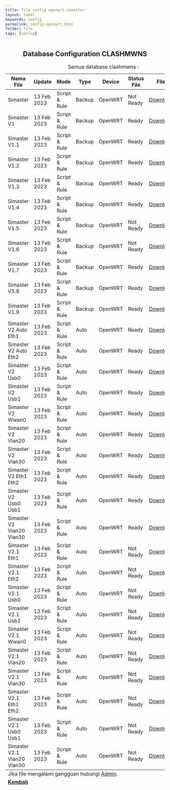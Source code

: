 ```yaml
---
title: file config openwrt simaster
layout: tabel
keywords: config
permalink: config-openwrt.html
folder: file
tags: [config]
---
```


<center><h2>Database Configuration CLASHMWNS</h2></center>

<div class="container">
  <div class="row">
    <div class="col-xs-12">
      <table summary="database clashmwns" class="table table-bordered table-hover dt-responsive">
        <caption class="text-center" target="blank">Semua database clashmwns :</caption>
        <thead>
          <tr>
            <th>Nama File</th>
            <th>Update</th>
            <th>Mode</th>
            <th>Type</th>
            <th>Device</th>
            <th>Status File</th>
            <th>File</th>
            <th>Youtube</th>
          </tr>
        </thead>
        <tbody>
          <tr>
            <td>Simaster</td>
            <td>13 Feb 2023</td>
            <td>Script & Rule</td>
            <td>Backup</td>
            <td>OpenWRT</td>
            <td>Not Ready</td>
            <td><a href="#" target="blank">Download</a></td>
            <td><a href="#" target="blank">Non Video</a></td>       
          </tr>
          <tr>
            <td>Simaster V1</td>
            <td>13 Feb 2023</td>
            <td>Script & Rule</td>
            <td>Backup</td>
            <td>OpenWRT</td>
            <td>Ready</td>
            <td><a href="https://safelink.id/lBcs" target="blank">Download</a></td>
            <td><a href="#" target="blank">Non Video</a></td>       
          </tr>
          <tr>
            <td>Simaster V1.1</td>
            <td>13 Feb 2023</td>
            <td>Script & Rule</td>
            <td>Backup</td>
            <td>OpenWRT</td>
            <td>Ready</td>
            <td><a href="https://safelink.id/xSyu0zE" target="blank">Download</a></td>
            <td><a href="#" target="blank">Non Video</a></td>       
          </tr>
          <tr>
            <td>Simaster V1.2</td>
            <td>13 Feb 2023</td>
            <td>Script & Rule</td>
            <td>Backup</td>
            <td>OpenWRT</td>
            <td>Ready</td>
            <td><a href="https://safelink.id/IT58Y3NZ" target="blank">Download</a></td>
            <td><a href="#" target="blank">Non Video</a></td>       
          </tr>
          <tr>
            <td>Simaster V1.3</td>
            <td>13 Feb 2023</td>
            <td>Script & Rule</td>
            <td>Backup</td>
            <td>OpenWRT</td>
            <td>Ready</td>
            <td><a href="https://safelink.id/fgalEzIt" target="blank">Download</a></td>
            <td><a href="#" target="blank">Non Video</a></td>       
          </tr>
          <tr>
            <td>Simaster V1.4</td>
            <td>13 Feb 2023</td>
            <td>Script & Rule</td>
            <td>Backup</td>
            <td>OpenWRT</td>
            <td>Ready</td>
            <td><a href="https://safelink.id/YOAaAOO" target="blank">Download</a></td>
            <td><a href="#" target="blank">Non Video</a></td>       
          </tr>
          <tr>
            <td>Simaster V1.5</td>
            <td>13 Feb 2023</td>
            <td>Script & Rule</td>
            <td>Backup</td>
            <td>OpenWRT</td>
            <td>Not Ready</td>
            <td><a href="#" target="blank">Download</a></td>
            <td><a href="#" target="blank">Non Video</a></td>       
          </tr>
          <tr>
            <td>Simaster V1.6</td>
            <td>13 Feb 2023</td>
            <td>Script & Rule</td>
            <td>Backup</td>
            <td>OpenWRT</td>
            <td>Not Ready</td>
            <td><a href="#" target="blank">Download</a></td>
            <td><a href="#" target="blank">Non Video</a></td>       
          </tr>
          <tr>
            <td>Simaster V1.7</td>
            <td>13 Feb 2023</td>
            <td>Script & Rule</td>
            <td>Backup</td>
            <td>OpenWRT</td>
            <td>Ready</td>
            <td><a href="https://safelink.id/NaLC" target="blank">Download</a></td>
            <td><a href="#" target="blank">Non Video</a></td>       
          </tr>
          <tr>
            <td>Simaster V1.8</td>
            <td>13 Feb 2023</td>
            <td>Script & Rule</td>
            <td>Backup</td>
            <td>OpenWRT</td>
            <td>Ready</td>
            <td><a href="https://safelink.id/EVCHE" target="blank">Download</a></td>
            <td><a href="#" target="blank">Non Video</a></td>       
          </tr>
          <tr>
            <td>Simaster V1.9</td>
            <td>13 Feb 2023</td>
            <td>Script & Rule</td>
            <td>Backup</td>
            <td>OpenWRT</td>
            <td>Ready</td>
            <td><a href="https://safelink.id/kJZMHQ" target="blank">Download</a></td>
            <td><a href="#" target="blank">Non Video</a></td>       
          </tr>
          <tr>
            <td>Simaster V2 Auto Eth1</td>
            <td>13 Feb 2023</td>
            <td>Script & Rule</td>
            <td>Auto</td>
            <td>OpenWRT</td>
            <td>Ready</td>
            <td><a href="https://safelink.id/cJ26ZOPT" target="blank">Download</a></td>
            <td><a href="https://youtu.be/fiobdUjdycU" target="blank">Video</a></td>       
          </tr>
          <tr>
            <td>Simaster V2 Auto Eth2</td>
            <td>13 Feb 2023</td>
            <td>Script & Rule</td>
            <td>Auto</td>
            <td>OpenWRT</td>
            <td>Ready</td>
            <td><a href="https://safelink.id/6qLgu" target="blank">Download</a></td>
            <td><a href="https://youtu.be/fiobdUjdycU" target="blank">Video</a></td>       
          </tr>
          <tr>
            <td>Simaster V2 Usb0</td>
            <td>13 Feb 2023</td>
            <td>Script & Rule</td>
            <td>Auto</td>
            <td>OpenWRT</td>
            <td>Ready</td>
            <td><a href="https://safelink.id/F6invPs" target="blank">Download</a></td>
            <td><a href="https://youtu.be/fiobdUjdycU" target="blank">Video</a></td>       
          </tr>
          <tr>
            <td>Simaster V2 Usb1</td>
            <td>13 Feb 2023</td>
            <td>Script & Rule</td>
            <td>Auto</td>
            <td>OpenWRT</td>
            <td>Ready</td>
            <td><a href="https://safelink.id/BJW3" target="blank">Download</a></td>
            <td><a href="https://youtu.be/fiobdUjdycU" target="blank">Video</a></td>       
          </tr>
          <tr>
            <td>Simaster V2 Wwan0</td>
            <td>13 Feb 2023</td>
            <td>Script & Rule</td>
            <td>Auto</td>
            <td>OpenWRT</td>
            <td>Ready</td>
            <td><a href="https://safelink.id/kyt4BIe" target="blank">Download</a></td>
            <td><a href="https://youtu.be/fiobdUjdycU" target="blank">Video</a></td>       
          </tr>
          <tr>
            <td>Simaster V2 Vlan20</td>
            <td>13 Feb 2023</td>
            <td>Script & Rule</td>
            <td>Auto</td>
            <td>OpenWRT</td>
            <td>Ready</td>
            <td><a href="https://safelink.id/5KpgPfoE" target="blank">Download</a></td>
            <td><a href="https://youtu.be/fiobdUjdycU" target="blank">Video</a></td>       
          </tr>
          <tr>
            <td>Simaster V2 Vlan30</td>
            <td>13 Feb 2023</td>
            <td>Script & Rule</td>
            <td>Auto</td>
            <td>OpenWRT</td>
            <td>Ready</td>
            <td><a href="https://safelink.id/1BwBqphn" target="blank">Download</a></td>
            <td><a href="https://youtu.be/fiobdUjdycU" target="blank">Video</a></td>       
          </tr>
          <tr>
            <td>Simaster V2 Eth1 Eth2</td>
            <td>13 Feb 2023</td>
            <td>Script & Rule</td>
            <td>Auto</td>
            <td>OpenWRT</td>
            <td>Ready</td>
            <td><a href="https://safelink.id/qsX3OX" target="blank">Download</a></td>
            <td><a href="https://youtu.be/fiobdUjdycU" target="blank">Video</a></td>       
          </tr>
          <tr>
            <td>Simaster V2 Usb0 Usb1</td>
            <td>13 Feb 2023</td>
            <td>Script & Rule</td>
            <td>Auto</td>
            <td>OpenWRT</td>
            <td>Ready</td>
            <td><a href="https://safelink.id/o0Pr2m" target="blank">Download</a></td>
            <td><a href="https://youtu.be/fiobdUjdycU" target="blank">Video</a></td>       
          </tr>
          <tr>
            <td>Simaster V2 Vlan20 Vlan30</td>
            <td>13 Feb 2023</td>
            <td>Script & Rule</td>
            <td>Auto</td>
            <td>OpenWRT</td>
            <td>Ready</td>
            <td><a href="https://safelink.id/yL0FXN" target="blank">Download</a></td>
            <td><a href="https://youtu.be/fiobdUjdycU" target="blank">Video</a></td>       
          </tr>
          <tr>
            <td>Simaster V2.1 Eth1</td>
            <td>13 Feb 2023</td>
            <td>Script & Rule</td>
            <td>Auto</td>
            <td>OpenWRT</td>
            <td>Not Ready</td>
            <td><a href="#" target="blank">Download</a></td>
            <td><a href="#" target="blank">Non Video</a></td>       
          </tr>
          <tr>
            <td>Simaster V2.1 Eth2</td>
            <td>13 Feb 2023</td>
            <td>Script & Rule</td>
            <td>Auto</td>
            <td>OpenWRT</td>
            <td>Not Ready</td>
            <td><a href="#" target="blank">Download</a></td>
            <td><a href="#" target="blank">Non Video</a></td>       
          </tr>
          <tr>
            <td>Simaster V2.1 Usb0</td>
            <td>13 Feb 2023</td>
            <td>Script & Rule</td>
            <td>Auto</td>
            <td>OpenWRT</td>
            <td>Not Ready</td>
            <td><a href="#" target="blank">Download</a></td>
            <td><a href="#" target="blank">Non Video</a></td>       
          </tr>
          <tr>
            <td>Simaster V2.1 Usb1</td>
            <td>13 Feb 2023</td>
            <td>Script & Rule</td>
            <td>Auto</td>
            <td>OpenWRT</td>
            <td>Not Ready</td>
            <td><a href="#" target="blank">Download</a></td>
            <td><a href="#" target="blank">Non Video</a></td>       
          </tr>
          <tr>
            <td>Simaster V2.1 Wwan0</td>
            <td>13 Feb 2023</td>
            <td>Script & Rule</td>
            <td>Auto</td>
            <td>OpenWRT</td>
            <td>Not Ready</td>
            <td><a href="#" target="blank">Download</a></td>
            <td><a href="#" target="blank">Non Video</a></td>       
          </tr>
          <tr>
            <td>Simaster V2.1 Vlan20</td>
            <td>13 Feb 2023</td>
            <td>Script & Rule</td>
            <td>Auto</td>
            <td>OpenWRT</td>
            <td>Not Ready</td>
            <td><a href="#" target="blank">Download</a></td>
            <td><a href="#" target="blank">Non Video</a></td>       
          </tr>
          <tr>
            <td>Simaster V2.1 Vlan30</td>
            <td>13 Feb 2023</td>
            <td>Script & Rule</td>
            <td>Auto</td>
            <td>OpenWRT</td>
            <td>Not Ready</td>
            <td><a href="#" target="blank">Download</a></td>
            <td><a href="#" target="blank">Non Video</a></td>       
          </tr>
          <tr>
            <td>Simaster V2.1 Eth1 Eth2</td>
            <td>13 Feb 2023</td>
            <td>Script & Rule</td>
            <td>Auto</td>
            <td>OpenWRT</td>
            <td>Not Ready</td>
            <td><a href="#" target="blank">Download</a></td>
            <td><a href="#" target="blank">Non Video</a></td>       
          </tr>
          <tr>
            <td>Simaster V2.1 Usb0 Usb1</td>
            <td>13 Feb 2023</td>
            <td>Script & Rule</td>
            <td>Auto</td>
            <td>OpenWRT</td>
            <td>Not Ready</td>
            <td><a href="#" target="blank">Download</a></td>
            <td><a href="#" target="blank">Non Video</a></td>       
          </tr>
          <tr>
            <td>Simaster V2.1 Vlan20 Vlan30</td>
            <td>13 Feb 2023</td>
            <td>Script & Rule</td>
            <td>Auto</td>
            <td>OpenWRT</td>
            <td>Not Ready</td>
            <td><a href="#" target="blank">Download</a></td>
            <td><a href="#" target="blank">Non Video</a></td>       
          </tr>
        </tbody>
        <tfoot>
        <tr>
        <td colspan="8" class="text-center">Jika file mengalami gangguan hubungi <a href="https://wa.me/6287764241047" target="_blank">Admin</a>.</td>
        </tr>
        <tr>
        <td colspan="8" class="text-center"><a href="/config-pusat.html"><b>Kembali</b></a></td>
        </tr>
        </tfoot>
        </table>
        </div>
        </div>
        </div>

